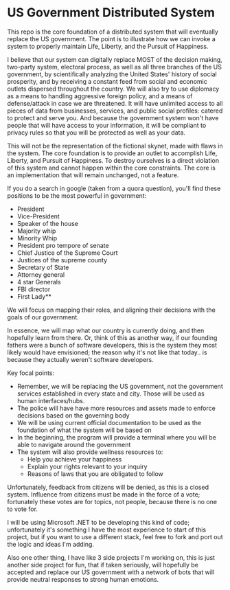 # US Government Distributed System
This repo is the core foundation of a distributed system that will eventually replace the US government. The point is to illustrate how we can invoke a system to properly maintain Life, Liberty, and the Pursuit of Happiness. 


I believe that our system can digitally replace MOST of the decision making, two-party system, electoral process, as well as all three branches of the US government, by scientifically analyzing the United States' history of social prosperity, and by receiving a constant feed from social and economic outlets dispersed throughout the country. We will also try to use diplomacy as a means to handling aggressive foreign policy, and a means of defense/attack in case we are threatened. It will have unlimited access to all pieces of data from businesses, services, and public social profiles: catered to protect and serve you. And because the government system won't have people that will have access to your information, it will be compliant to privacy rules so that you will be protected as well as your data.

This will not be the representation of the fictional skynet, made with flaws in the system. The core foundation is to provide an outlet to accomplish Life, Liberty, and Pursuit of Happiness. To destroy ourselves is a direct violation of this system and cannot happen within the core constraints. The core is an implementation that will remain unchanged, not a feature.

If you do a search in google (taken from a quora question), you'll find these positions to be the most powerful in government: 
* President
* Vice-President
* Speaker of the house
* Majority whip
* Minority Whip
* President pro tempore of senate
* Chief Justice of the Supreme Court
* Justices of the supreme county
* Secretary of State
* Attorney general
* 4 star Generals
* FBI director
* First Lady**

We will focus on mapping their roles, and aligning their decisions with the goals of our government.

In essence, we will map what our country is currently doing, and then hopefully learn from there. Or, think of this as another way, if our founding fathers were a bunch of software developers, this is the system they most likely would have envisioned; the reason why it's not like that today.. is because they actually weren't software developers.

Key focal points:

* Remember, we will be replacing the US government, not the government services established in every state and city. Those will be used as human interfaces/hubs.
* The police will have have more resources and assets made to enforce decisions based on the governing body
* We will be using current official documentation to be used as the foundation of what the system will be based on
* In the beginning, the program will provide a terminal where you will be able to navigate around the government
* The system will also provide wellness resources to:
   * Help you achieve your happiness
   * Explain your rights relevant to your inquiry 
   * Reasons of laws that you are obligated to follow

Unfortunately, feedback from citizens will be denied, as this is a closed system. Influence from citizens must be made in the force of a vote; fortunately these votes are for topics, not people, because there is no one to vote for.

I will be using Microsoft .NET to be developing this kind of code; unfortunately it's something I have the most experience to start of this project, but if you want to use a different stack, feel free to fork and port out the logic and ideas I'm adding.


Also one other thing, I have like 3 side projects I'm working on, this is just another side project for fun, that if taken seriously, will hopefully be accepted and replace our US government with a network of bots that will provide neutral responses to strong human emotions.
